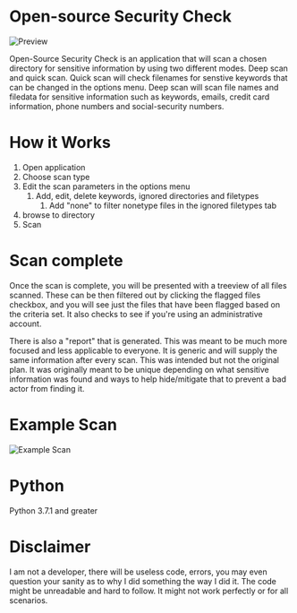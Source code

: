 # Open-source Security Check

![Preview](https://github.com/KillzMckinzie/OpenSourceSecurityCheck/blob/c4cb588d912a40edd9bd4ec0df3dacce56f0c661/Main%20screen.png)

Open-Source Security Check is an application that will scan a chosen directory for sensitive information by using two different modes. Deep scan and quick scan. Quick scan will check filenames for senstive keywords that can be changed in the options menu. Deep scan will scan file names and filedata for sensitive information such as keywords, emails, credit card information, phone numbers and social-security numbers. 


# How it Works

1. Open application
2. Choose scan type
3. Edit the scan parameters in the options menu
    1. Add, edit, delete keywords, ignored directories and filetypes
        1. Add "none" to filter nonetype files in the ignored filetypes tab
4. browse to directory
5. Scan

# Scan complete

Once the scan is complete, you will be presented with a treeview of all files scanned. These can be then filtered out by clicking the flagged files checkbox, and you will see just the files that have been flagged based on the criteria set. It also checks to see if you're using an administrative account. 

There is also a "report" that is generated. This was meant to be much more focused and less applicable to everyone. It is generic and will supply the same information after every scan. This was intended but not the original plan. It was originally meant to be unique depending on what sensitive information was found and ways to help hide/mitigate that to prevent a bad actor from finding it. 

# Example Scan

![Example Scan](https://github.com/KillzMckinzie/OpenSourceSecurityCheck/blob/7e9bee7000edf060863d1ce0aac5c18f8c89e115/After%20Deep%20Scan.png)

# Python
Python 3.7.1 and greater

# Disclaimer
I am not a developer, there will be useless code, errors, you may even question your sanity as to why I did something the way I did it. The code might be unreadable and hard to follow. It might not work perfectly or for all scenarios. 
